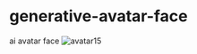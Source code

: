 # generative-avatar-face
ai avatar face
![avatar15](https://user-images.githubusercontent.com/97524411/226085339-2c3859a8-9d17-4cc8-bd4a-0ea40c7d93bc.png)
